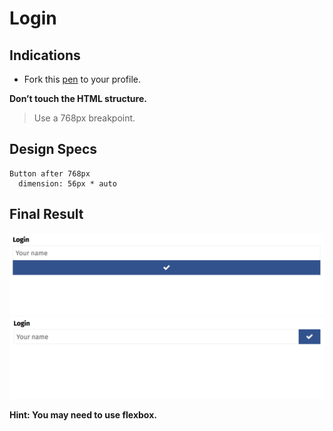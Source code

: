 # Login

## Indications

- Fork this [pen](https://codepen.io/agzeri/pen/ddVZVa) to your profile.

**Don’t touch the HTML structure.**

> Use a 768px breakpoint.

## Design Specs

```
Button after 768px
  dimension: 56px * auto
```

## Final Result

![Login mobile](login-mobile.png)
![Login tablet](login-tablet.png)

**Hint: You may need to use flexbox.**

